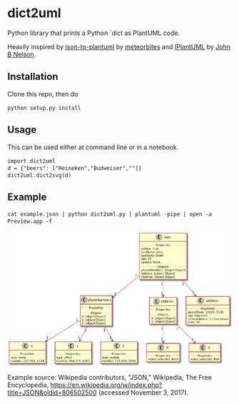 # dict2uml

Python library that prints a Python `dict as PlantUML code.

Heavily inspired by [json-to-plantuml](https://github.com/meteorbites/json-to-plantuml) by [meteorbites](https://github.com/meteorbites) and [IPlantUML](https://github.com/jbn/IPlantUML) by [John B Nelson](https://github.com/jbn).

## Installation

Clone this repo, then do

~~~
python setup.py install
~~~

## Usage

This can be used either at command line or in a notebook.

~~~
import dict2uml
d = {"beers": ["Heineken","Budweiser",""]}
dict2uml.dict2svg(d)
~~~

## Example

~~~
cat example.json | python dict2uml.py | plantuml -pipe | open -a Preview.app -f
~~~

![example](example.png) 

Example source: Wikipedia contributors, "JSON," Wikipedia, The Free Encyclopedia, https://en.wikipedia.org/w/index.php?title=JSON&oldid=806502500 (accessed November 3, 2017).